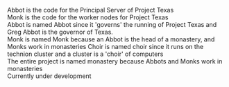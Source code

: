 Abbot is the code for the Principal Server of Project Texas  
Monk is the code for the worker nodes for Project Texas  
Abbot is named Abbot since it 'governs' the running of Project Texas
and Greg Abbot is the governor of Texas.  
Monk is named Monk because an Abbot is the head of a monastery, and Monks work in monasteries
Choir is named choir since it runs on the technion cluster and a cluster is a 'choir' of computers  
The entire project is named monastery because Abbots and Monks work in monasteries  
Currently under development